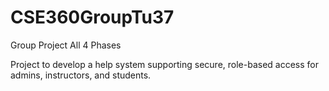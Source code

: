 # CSE360GroupTu37
Group Project All 4 Phases 

Project to develop a help system supporting secure, role-based access for admins, instructors, and students.
